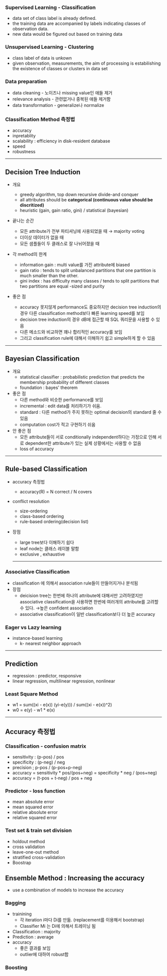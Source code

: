 ### Supervised Learning - Classification

- data set of class label is already defined.
- the training data are accompanied by labels indicating classes of observation data.
- new data would be figured out based on training data

### Unsupervised Learning - Clustering

- class label of data is unkown
- given observation, measurements, the aim of processing is estabilishing the existence of classes or clusters in data set

### Data preparation

- data cleaning - 노이즈나 missing value인 애들 제거
- relevance analysis - 관련없거나 중복된 애들 제거함
- data transformation - generalize나 normalize

### Classification Method 측정법

- accuracy
- inpretablity
- scalability : efficiency in disk-resident database
- speed
- robustness

---

## Decision Tree Induction

- 개요
    - greedy algorithm, top down recursive divide-and conquer
    - all attributes should be **categorical  (continuous value should be discritized)**
    - heuristic (gain, gain ratio, gini) / statistical (bayesian)
- 끝나는 순간
    - 모든 attribute가 전부 파티셔닝에 사용되었을 때 → majority voting
    - 더이상 데이터가 없을 때
    - 모든 샘플들이 두 클래스로 잘 나뉘어졌을 때

- 각 method의 한계
    - information gain : multi value를 가진 attribute에 biased
    - gain ratio : tends to split unbalanced partitions that one partition is much smaller than the other.
    - gini index : has difficulty many classes / tends to split partitions that two partitions are equal -sized and purity

- 좋은 점
    - accuracy 못지않게 performance도 중요하지만 decision tree induction의 경우 다른 classification method보다 빠른 learning speed를 보임
    - decision tree induction의 경우 dB에 접근할 때 SQL 쿼리문을 사용할 수 있음
    - 다른 메소드와 비교하면 꽤나 합리적인 accuracy를 보임
    - 그리고 classification rule에 대해서 이해하기 쉽고 simple하게 할 수 있음

---

## Bayesian Classification

- 개요
    - statistical classifier : probabilistic prediction that predicts the membership probability of different classes
    - foundation : bayes' theorem
- 좋은 점
    - 다른 method와 비슷한 performance를 보임
    - incremental : edit data를 처리하기가 쉬움.
    - standard : 다른 method가 주지 못하는 optimal decision의 standard 줄 수 있음
    - computation cost가 적고 구현하기 쉬움
- 안 좋은 점
    - 모든 attribute들이 서로 conditionally independent하다는 가정으로 인해 서로 dependent한 attribute가 있는 실제 상황에서는 사용할 수 없음
    - loss of accuracy

---

## Rule-based Classification

- accuracy 측정법
    - accuracy(R) = N correct / N covers
- conflict resolution
    - size-ordering
    - class-based ordering
    - rule-based ordering(decision list)
- 장점
    - large tree보다 이해하기 쉽다
    - leaf node는 클래스 레이블 말함
    - exclusive , exhaustive

    ---

### Associative Classification

- classification 에 의해서 association rule들이 만들어지거나 분석됨
- 장점
    - deicision tree는 한번에 하나의 attribute에 대해서만 고려하였지만 associative classification을 사용하면 한번에 여러개의 attribute를 고려할 수 있다. →높은 confident association
    - associative classification이 일반 classification보다 더 높은 accuracy

### Eager vs Lazy learning

- instance-based learning
    - k- nearest neighbor approach

---

## Prediction

- regression : predictor, responsive
- linear regression, multilinear regression, nonlinear

### Least Square Method

- w1 =  sum((xi - e(x)) (yi-e(y))) / sum((xi - e(x))^2)
- w0 = e(y) - w1 * e(x)

---

## Accuracy 측정법

### Classification - confusion matrix

- sensitivity : (p-pos) / pos
- specificity : (p-neg) / neg
- precision ; p-pos / (p-pos+p-neg)
- accuracy = sensitivity * pos/(pos+neg) = specificity * neg / (pos+neg)
- accuracy = (t-pos + t-neg) / pos + neg

### Predictor - loss function

- mean absolute error
- mean squared error
- relative absolute error
- relative squared error

### Test set & train set division

- holdout method
- cross validation
- leave-one-out method
- stratified cross-validation
- Boostrap

## Ensemble Method : Increasing the accuracy

- use a combination of models to increase the accuracy

### Bagging

- trainining
    - 각 iteration i마다 Di를 만듦. (replacement를 이용해서 bootstrap)
    - Classifier Mi 는 Di에 의해서 트레이닝 됨
- Classification : majority
- Prediction : average
- accuracy
    - 좋은 결과를 보임
    - outlier에 대하여 robust함

### Boosting
